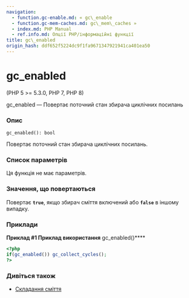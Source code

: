 ```yaml
---
navigation:
  - function.gc-enable.md: « gc\_enable
  - function.gc-mem-caches.md: gc\_mem\_caches »
  - index.md: PHP Manual
  - ref.info.md: Опції PHP/інформаційні функції
title: gc\_enabled
origin_hash: ddf652f5224dc9f1fa9671347921941ca401ea50
---
```

# gc\_enabled

(PHP 5 >= 5.3.0, PHP 7, PHP 8)

gc\_enabled — Повертає поточний стан збирача циклічних посилань

### Опис

```methodsynopsis
gc_enabled(): bool
```

Повертає поточний стан збирача циклічних посилань.

### Список параметрів

Ця функція не має параметрів.

### Значення, що повертаються

Повертає **`true`**, якщо збирач сміття включений або **`false`** в іншому випадку.

### Приклади

**Приклад #1 Приклад використання** gc\_enabled()\*\*\*\*

```php
<?php
if(gc_enabled()) gc_collect_cycles();
?>
```

### Дивіться також

-   [Складання сміття](features.gc.md)
